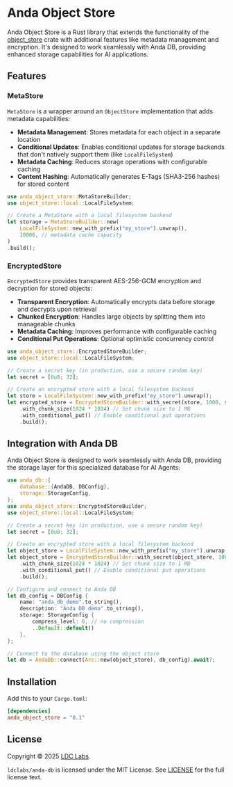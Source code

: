 # Anda Object Store

Anda Object Store is a Rust library that extends the functionality of the [object_store](https://docs.rs/object_store) crate with additional features like metadata management and encryption. It's designed to work seamlessly with Anda DB, providing enhanced storage capabilities for AI applications.

## Features

### MetaStore

`MetaStore` is a wrapper around an `ObjectStore` implementation that adds metadata capabilities:

- **Metadata Management**: Stores metadata for each object in a separate location
- **Conditional Updates**: Enables conditional updates for storage backends that don't natively support them (like `LocalFileSystem`)
- **Metadata Caching**: Reduces storage operations with configurable caching
- **Content Hashing**: Automatically generates E-Tags (SHA3-256 hashes) for stored content

```rust
use anda_object_store::MetaStoreBuilder;
use object_store::local::LocalFileSystem;

// Create a MetaStore with a local filesystem backend
let storage = MetaStoreBuilder::new(
    LocalFileSystem::new_with_prefix("my_store").unwrap(),
    10000, // metadata cache capacity
)
.build();
```

### EncryptedStore

`EncryptedStore` provides transparent AES-256-GCM encryption and decryption for stored objects:

- **Transparent Encryption**: Automatically encrypts data before storage and decrypts upon retrieval
- **Chunked Encryption**: Handles large objects by splitting them into manageable chunks
- **Metadata Caching**: Improves performance with configurable caching
- **Conditional Put Operations**: Optional optimistic concurrency control

```rust
use anda_object_store::EncryptedStoreBuilder;
use object_store::local::LocalFileSystem;

// Create a secret key (in production, use a secure random key)
let secret = [0u8; 32];

// Create an encrypted store with a local filesystem backend
let store = LocalFileSystem::new_with_prefix("my_store").unwrap();
let encrypted_store = EncryptedStoreBuilder::with_secret(store, 1000, secret)
    .with_chunk_size(1024 * 1024) // Set chunk size to 1 MB
    .with_conditional_put() // Enable conditional put operations
    .build();
```

## Integration with Anda DB

Anda Object Store is designed to work seamlessly with Anda DB, providing the storage layer for this specialized database for AI Agents:

```rust
use anda_db::{
    database::{AndaDB, DBConfig},
    storage::StorageConfig,
};
use anda_object_store::EncryptedStoreBuilder;
use object_store::local::LocalFileSystem;

// Create a secret key (in production, use a secure random key)
let secret = [0u8; 32];

// Create an encrypted store with a local filesystem backend
let object_store = LocalFileSystem::new_with_prefix("my_store").unwrap();
let object_store = EncryptedStoreBuilder::with_secret(object_store, 100000, secret)
    .with_chunk_size(1024 * 1024) // Set chunk size to 1 MB
    .with_conditional_put() // Enable conditional put operations
    .build();

// Configure and connect to Anda DB
let db_config = DBConfig {
    name: "anda_db_demo".to_string(),
    description: "Anda DB demo".to_string(),
    storage: StorageConfig {
        compress_level: 0, // no compression
        ..Default::default()
    },
};

// Connect to the database using the object store
let db = AndaDB::connect(Arc::new(object_store), db_config).await?;
```

## Installation

Add this to your `Cargo.toml`:

```toml
[dependencies]
anda_object_store = "0.1"
```

## License

Copyright © 2025 [LDC Labs](https://github.com/ldclabs).

`ldclabs/anda-db` is licensed under the MIT License. See [LICENSE](../../LICENSE) for the full license text.
